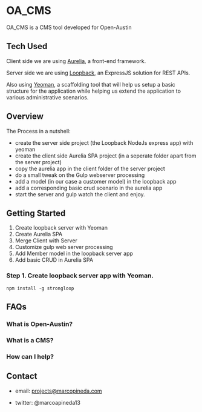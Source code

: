 # OA_CMS
OA_CMS is a CMS tool developed for Open-Austin

## Tech Used

Client side we are using [Aurelia](http://aurelia.io/), a front-end framework.

Server side we are using [Loopback]("http://loopback.io/"), an ExpressJS solution for REST APIs.

Also using [Yeoman]("http://yeoman.io/"), a scaffolding tool that will help us setup a basic structure for the application while helping us extend the application to various administrative scenarios.

## Overview

The Process in a nutshell:

- create the server side project (the Loopback NodeJs express app) with yeoman
- create the client side Aurelia SPA project (in a seperate folder apart from the server project)
- copy the aurelia app in the client folder of the server project
- do a small tweak on the Gulp webserver processing
- add a model (in our case a customer model) in the loopback app
- add a corresponding basic crud scenario in the aurelia app
- start the server and gulp watch the client and enjoy.

## Getting Started

1. Create loopback server with Yeoman
2. Create Aurelia SPA
3. Merge Client with Server
4. Customize gulp web server processing
5. Add Member model in the loopback server app
6. Add basic CRUD in Aurelia SPA

### Step 1. Create loopback server app with Yeoman.

```
npm install -g strongloop
```


## FAQs

### What is Open-Austin?

### What is a CMS?

### How can I help?

## Contact

- email: projects@marcopineda.com

- twitter: @marcoapineda13
